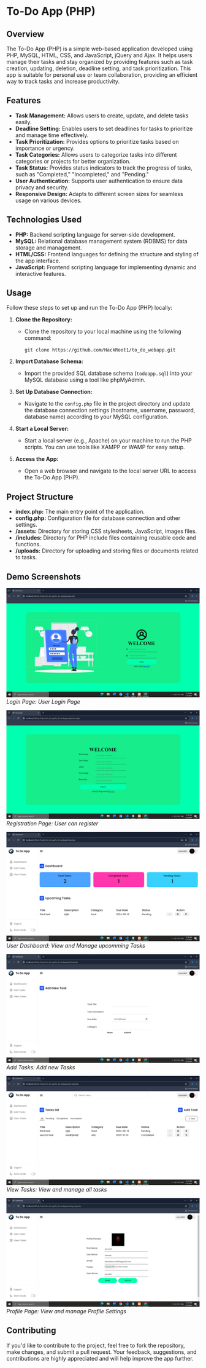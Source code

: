 # To-Do App (PHP)

## Overview

The To-Do App (PHP) is a simple web-based application developed using PHP, MySQL, HTML, CSS, and JavaScript, jQuery and Ajax. It helps users manage their tasks and stay organized by providing features such as task creation, updating, deletion, deadline setting, and task prioritization. This app is suitable for personal use or team collaboration, providing an efficient way to track tasks and increase productivity.

## Features

- **Task Management:** Allows users to create, update, and delete tasks easily.
- **Deadline Setting:** Enables users to set deadlines for tasks to prioritize and manage time effectively.
- **Task Prioritization:** Provides options to prioritize tasks based on importance or urgency.
- **Task Categories:** Allows users to categorize tasks into different categories or projects for better organization.
- **Task Status:** Provides status indicators to track the progress of tasks, such as "Completed," "Incompleted," and "Pending."
- **User Authentication:** Supports user authentication to ensure data privacy and security.
- **Responsive Design:** Adapts to different screen sizes for seamless usage on various devices.

## Technologies Used

- **PHP:** Backend scripting language for server-side development.
- **MySQL:** Relational database management system (RDBMS) for data storage and management.
- **HTML/CSS:** Frontend languages for defining the structure and styling of the app interface.
- **JavaScript:** Frontend scripting language for implementing dynamic and interactive features.

## Usage

Follow these steps to set up and run the To-Do App (PHP) locally:

1. **Clone the Repository:**
   - Clone the repository to your local machine using the following command:
     ```
     git clone https://github.com/HackRoot1/to_do_webapp.git
     ```

2. **Import Database Schema:**
   - Import the provided SQL database schema (`todoapp.sql`) into your MySQL database using a tool like phpMyAdmin.

3. **Set Up Database Connection:**
   - Navigate to the `config.php` file in the project directory and update the database connection settings (hostname, username, password, database name) according to your MySQL configuration.

4. **Start a Local Server:**
   - Start a local server (e.g., Apache) on your machine to run the PHP scripts. You can use tools like XAMPP or WAMP for easy setup.

5. **Access the App:**
   - Open a web browser and navigate to the local server URL to access the To-Do App (PHP).

## Project Structure

- **index.php:** The main entry point of the application.
- **config.php:** Configuration file for database connection and other settings.
- **/assets:** Directory for storing CSS stylesheets, JavaScript, images files.
- **/includes:** Directory for PHP include files containing reusable code and functions.
- **/uploads:** Directory for uploading and storing files or documents related to tasks.

## Demo Screenshots

![Login Page](demo/login.png)
*Login Page: User Login Page*

![Registration Page](demo/registration.png)
*Registration Page: User can register*

![Dashboard](demo/dashboard.png)
*User Dashboard: View and Manage upcomming Tasks*

![add tasks](demo/add_tasks.png)
*Add Tasks: Add new Tasks*

![View Tasks](demo/view_tasks.png)
*View Tasks: View and manage all tasks*

![profile](demo/profile.png)
*Profile Page: View and manage Profile Settings*


## Contributing

If you'd like to contribute to the project, feel free to fork the repository, make changes, and submit a pull request. Your feedback, suggestions, and contributions are highly appreciated and will help improve the app further.
